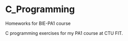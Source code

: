 # C_Programming
Homeworks for BIE-PA1 course

C programming exercises for my PA1 course at CTU FIT.

